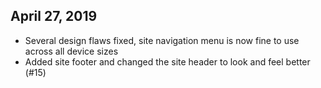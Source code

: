 ## April 27, 2019
 - Several design flaws fixed, site navigation menu is now fine to use across all device sizes
 - Added site footer and changed the site header to look and feel better (#15)

